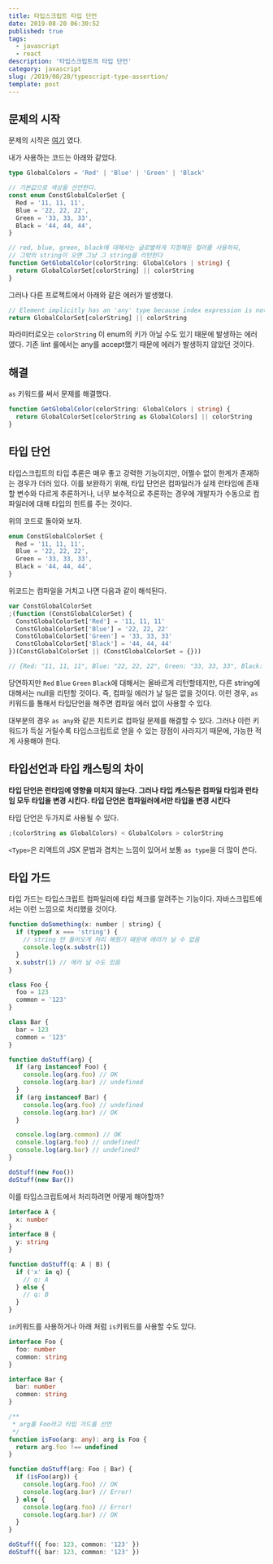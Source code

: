 ```yaml
---
title: 타입스크립트 타입 단언
date: 2019-08-20 06:30:52
published: true
tags:
  - javascript
  - react
description: '타입스크립트의 타입 단언'
category: javascript
slug: /2019/08/20/typescript-type-assertion/
template: post
---
```


## 문제의 시작

문제의 시작은 [여기](/2019/06/17/typescript-type-enum-partial-record/) 였다.

내가 사용하는 코드는 아래와 같았다.

```typescript
type GlobalColors = 'Red' | 'Blue' | 'Green' | 'Black'

// 기본값으로 색상을 선언한다.
const enum ConstGlobalColorSet {
  Red = '11, 11, 11',
  Blue = '22, 22, 22',
  Green = '33, 33, 33',
  Black = '44, 44, 44',
}

// red, blue, green, black에 대해서는 글로벌하게 지정해둔 컬러를 사용하되,
// 그밖의 string이 오면 그냥 그 string을 리턴한다
function GetGlobalColor(colorString: GlobalColors | string) {
  return GlobalColorSet[colorString] || colorString
}
```

그러나 다른 프로젝트에서 아래와 같은 에러가 발생했다.

```javascript
// Element implicitly has an 'any' type because index expression is not of type 'number'.
return GlobalColorSet[colorString] || colorString
```

파라미터로오는 `colorString` 이 enum의 키가 아닐 수도 있기 때문에 발생하는 에러 였다. 기존 lint 룰에서는 any를 accept했기 때문에 에러가 발생하지 않았던 것이다.

## 해결

`as` 키워드를 써서 문제를 해결했다.

```typescript
function GetGlobalColor(colorString: GlobalColors | string) {
  return GlobalColorSet[colorString as GlobalColors] || colorString
}
```

## 타입 단언

타입스크립트의 타입 추론은 매우 좋고 강력한 기능이지만, 어쩔수 없이 한계가 존재하는 경우가 더러 있다. 이를 보완하기 위해, 타입 단언은 컴파일러가 실제 런타임에 존재할 변수와 다르게 추론하거나, 너무 보수적으로 추론하는 경우에 개발자가 수동으로 컴파일러에 대해 타입의 힌트를 주는 것이다.

위의 코드로 돌아와 보자.

```typescript
enum ConstGlobalColorSet {
  Red = '11, 11, 11',
  Blue = '22, 22, 22',
  Green = '33, 33, 33',
  Black = '44, 44, 44',
}
```

위코드는 컴파일을 거치고 나면 다음과 같이 해석된다.

```javascript
var ConstGlobalColorSet
;(function (ConstGlobalColorSet) {
  ConstGlobalColorSet['Red'] = '11, 11, 11'
  ConstGlobalColorSet['Blue'] = '22, 22, 22'
  ConstGlobalColorSet['Green'] = '33, 33, 33'
  ConstGlobalColorSet['Black'] = '44, 44, 44'
})(ConstGlobalColorSet || (ConstGlobalColorSet = {}))

// {Red: "11, 11, 11", Blue: "22, 22, 22", Green: "33, 33, 33", Black: "44, 44, 44"}
```

당연하지만 `Red` `Blue` `Green` `Black`에 대해서는 올바르게 리턴할테지만, 다른 string에 대해서는 null을 리턴할 것이다. 즉, 컴파일 에러가 날 일은 없을 것이다. 이런 경우, `as` 키워드를 통해서 타입단언을 해주면 컴파일 에러 없이 사용할 수 있다.

대부분의 경우 `as any`와 같은 치트키로 컴파일 문제를 해결할 수 있다. 그러나 이런 키워드가 득실 거릴수록 타입스크립트로 얻을 수 있는 장점이 사라지기 때문에, 가능한 적게 사용해야 한다.

## 타입선언과 타입 캐스팅의 차이

**타입 단언은 런타임에 영향을 미치지 않는다. 그러나 타입 캐스팅은 컴파일 타임과 런타임 모두 타입을 변경 시킨다. 타입 단언은 컴파일러에서만 타입을 변경 시킨다**

타입 단언은 두가지로 사용될 수 있다.

```typescript
;(colorString as GlobalColors) < GlobalColors > colorString
```

`<Type>`은 리액트의 JSX 문법과 겹치는 느낌이 있어서 보통 `as type`을 더 많이 쓴다.

## 타입 가드

타입 가드는 타입스크립트 컴파일러에 타입 체크를 알려주는 기능이다. 자바스크립트에서는 이런 느낌으로 처리했을 것이다.

```javascript
function doSomething(x: number | string) {
  if (typeof x === 'string') {
    // string 만 들어오게 처리 해줬기 때문에 에러가 날 수 없음
    console.log(x.substr(1))
  }
  x.substr(1) // 에러 날 수도 있음
}

class Foo {
  foo = 123
  common = '123'
}

class Bar {
  bar = 123
  common = '123'
}

function doStuff(arg) {
  if (arg instanceof Foo) {
    console.log(arg.foo) // OK
    console.log(arg.bar) // undefined
  }
  if (arg instanceof Bar) {
    console.log(arg.foo) // undefined
    console.log(arg.bar) // OK
  }

  console.log(arg.common) // OK
  console.log(arg.foo) // undefined?
  console.log(arg.bar) // undefined?
}

doStuff(new Foo())
doStuff(new Bar())
```

이를 타입스크립트에서 처리하려면 어떻게 해야할까?

```typescript
interface A {
  x: number
}
interface B {
  y: string
}

function doStuff(q: A | B) {
  if ('x' in q) {
    // q: A
  } else {
    // q: B
  }
}
```

`in`키워드를 사용하거나 아래 처럼 `is`키워드를 사용할 수도 있다.

```typescript
interface Foo {
  foo: number
  common: string
}

interface Bar {
  bar: number
  common: string
}

/**
 * arg를 Foo라고 타입 가드를 선언
 */
function isFoo(arg: any): arg is Foo {
  return arg.foo !== undefined
}

function doStuff(arg: Foo | Bar) {
  if (isFoo(arg)) {
    console.log(arg.foo) // OK
    console.log(arg.bar) // Error!
  } else {
    console.log(arg.foo) // Error!
    console.log(arg.bar) // OK
  }
}

doStuff({ foo: 123, common: '123' })
doStuff({ bar: 123, common: '123' })
```
